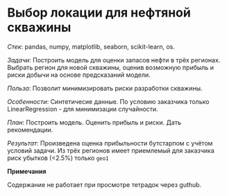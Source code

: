 # Выбор локации для нефтяной скважины

*Cтек*: pandas, numpy, matplotlib, seaborn, scikit-learn, os.

*Задачи*: Построить модель для оценки запасов нефти в трёх регионах. Выбрать регион для новой скважины, оценив возможную прибыль и риски добычи на основе предсказаний модели.

*Польза*: Позволит минимизировать риски разработки скважины.

*Особенности*: Синтетичесие данные. По условию заказчика только LinearRegression - для минимизации случайности.

*План*: Построить модель. Оценить прибыль и риски. Дать рекомендации.

*Результат*: Произведена оценка прибыльности бутстарпом с учётом условий задачи. Из трёх регионов имеет приемлемый для заказчика риск убытков (<2.5%) только `geo1`

**Примечания**

Содержание не работает при просмотре тетрадок через guthub.